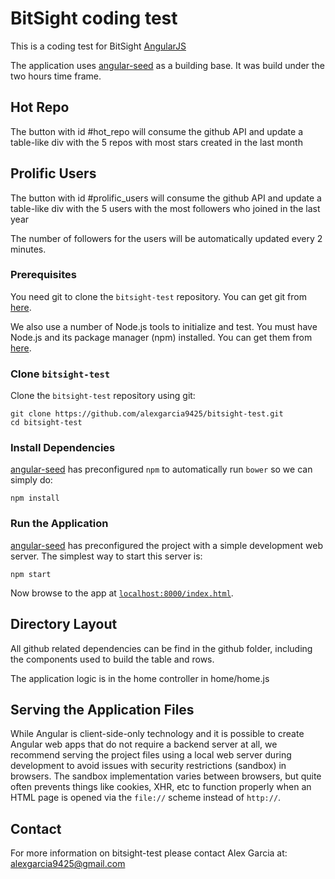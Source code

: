 # BitSight coding test

This is a coding test for BitSight [AngularJS][angularjs] 

The application uses [angular-seed] as a building base.
It was build under the two hours time frame.

## Hot Repo

The button with id #hot_repo will consume the github API and update a table-like div with the 5 repos with
most stars created in the last month

## Prolific Users

The button with id #prolific_users will consume the github API and update a table-like div with the 5 users with
the most followers who joined in the last year

The number of followers for the users will be automatically updated every 2 minutes.

### Prerequisites

You need git to clone the `bitsight-test` repository. You can get git from [here][git].

We also use a number of Node.js tools to initialize and test. You must have Node.js
and its package manager (npm) installed. You can get them from [here][node].

### Clone `bitsight-test`

Clone the `bitsight-test` repository using git:

```
git clone https://github.com/alexgarcia9425/bitsight-test.git
cd bitsight-test
```

### Install Dependencies

[angular-seed] has preconfigured `npm` to automatically run `bower` so we can simply do:

```
npm install
```

### Run the Application

[angular-seed] has preconfigured the project with a simple development web server. The simplest way to start
this server is:

```
npm start
```

Now browse to the app at [`localhost:8000/index.html`][local-app-url].


## Directory Layout

All github related dependencies can be find in the github folder, including the components used to build the
table and rows.

The application logic is in the home controller in home/home.js


## Serving the Application Files

While Angular is client-side-only technology and it is possible to create Angular web apps that
do not require a backend server at all, we recommend serving the project files using a local
web server during development to avoid issues with security restrictions (sandbox) in browsers. The
sandbox implementation varies between browsers, but quite often prevents things like cookies, XHR,
etc to function properly when an HTML page is opened via the `file://` scheme instead of `http://`.


## Contact

For more information on bitsight-test please contact Alex Garcia at: alexgarcia9425@gmail.com

[angular-seed]: https://github.com/angular/angular-seed
[angularjs]: https://angularjs.org/
[bower]: http://bower.io/
[git]: https://git-scm.com/
[http-server]: https://github.com/indexzero/http-server
[jasmine]: https://jasmine.github.io/
[jdk]: https://wikipedia.org/wiki/Java_Development_Kit
[jdk-download]: http://www.oracle.com/technetwork/java/javase/downloads
[karma]: https://karma-runner.github.io/
[local-app-url]: http://localhost:8000/index.html
[node]: https://nodejs.org/
[npm]: https://www.npmjs.org/
[protractor]: http://www.protractortest.org/
[selenium]: http://docs.seleniumhq.org/
[travis]: https://travis-ci.org/
[travis-docs]: https://docs.travis-ci.com/user/getting-started
